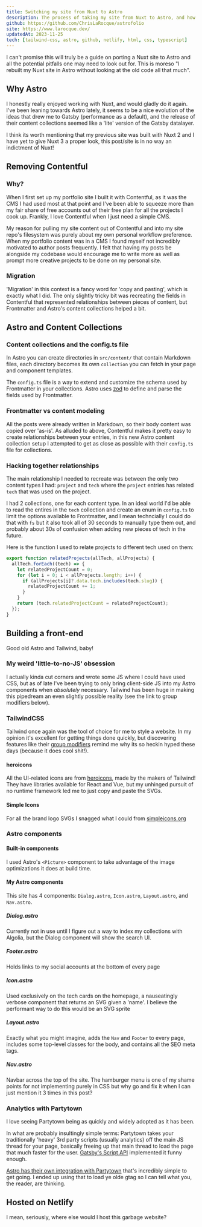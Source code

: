 ```yaml
---
title: Switching my site from Nuxt to Astro
description: The process of taking my site from Nuxt to Astro, and how content collections replaced Contentful.
github: https://github.com/ChrisLaRocque/astrofolio
site: https://www.larocque.dev/
updatedAt: 2023-11-25
tech: [tailwind-css, astro, github, netlify, html, css, typescript]
---
```


I can't promise this will truly be a guide on porting a Nuxt site to Astro and all the potential pitfalls one may need to look out for. This is moreso "I rebuilt my Nuxt site in Astro without looking at the old code all that much".

## Why Astro

I honestly really enjoyed working with Nuxt, and would gladly do it again. I've been leaning towards Astro lately, it seems to be a nice evolution of the ideas that drew me to Gatsby (performance as a default), and the release of their content collections seemed like a 'lite' version of the Gatsby datalayer.

I think its worth mentioning that my previous site was built with Nuxt 2 and I have yet to give Nuxt 3 a proper look, this post/site is in no way an indictment of Nuxt!

## Removing Contentful

### Why?

When I first set up my portfolio site I built it with Contentful, as it was the CMS I had used most at that point and I've been able to squeeze more than my fair share of free accounts out of their free plan for all the projects I cook up. Frankly, I love Contentful when I just need a simple CMS.

My reason for pulling my site content out of Contentful and into my site repo's filesystem was purely about my own personal workflow preference. When my portfolio content was in a CMS I found myself not incredibly motivated to author posts frequently. I felt that having my posts be alongside my codebase would encourage me to write more as well as prompt more creative projects to be done on my personal site.

### Migration

'Migration' in this context is a fancy word for 'copy and pasting', which is exactly what I did. The only slightly tricky bit was recreating the fields in Contentful that represented relationships between pieces of content, but Frontmatter and Astro's content collections helped a bit.

## Astro and Content Collections

### Content collections and the config.ts file

In Astro you can create directories in `src/content/` that contain Markdown files, each directory becomes its own `collection` you can fetch in your page and component templates.

The `config.ts` file is a way to extend and customize the schema used by Frontmatter in your collections. Astro uses [zod](https://github.com/colinhacks/zod) to define and parse the fields used by Frontmatter.

### Frontmatter vs content modeling

All the posts were already written in Markdown, so their body content was copied over 'as-is'. As alluded to above, Contentful makes it pretty easy to create relationships between your entries, in this new Astro content collection setup I attempted to get as close as possible with their `config.ts` file for collections.

### Hacking together relationships

The main relationship I needed to recreate was between the only two content types I had: `project` and `tech` where the `project` entries has related `tech` that was used on the project.

I had 2 collections, one for each content type. In an ideal world I'd be able to read the entires in the `tech` collection and create an enum in `config.ts` to limit the options available to Frontmatter, and I mean techncially I could do that with `fs` but it also took all of 30 seconds to manually type them out, and probably about 30s of confusion when adding new pieces of tech in the future.

Here is the function I used to relate projects to different tech used on them:

```typescript
export function relatedProjects(allTech, allProjects) {
  allTech.forEach((tech) => {
    let relatedProjectCount = 0;
    for (let i = 0; i < allProjects.length; i++) {
      if (allProjects[i]?.data.tech.includes(tech.slug)) {
        relatedProjectCount += 1;
      }
    }
    return (tech.relatedProjectCount = relatedProjectCount);
  });
}
```

## Building a front-end

Good old Astro and Tailwind, baby!

### My weird 'little-to-no-JS' obsession

I actually kinda cut corners and wrote some JS where I could have used CSS, but as of late I've been trying to only bring client-side JS into my Astro components when _absolutely_ necessary. Tailwind has been huge in making this pipedream an even slightly possible reality (see the link to group modifiers below).

### TailwindCSS

Tailwind once again was the tool of choice for me to style a website. In my opinion it's excellent for getting things done quickly, but discovering features like their [group modifiers](https://tailwindcss.com/docs/hover-focus-and-other-states#styling-based-on-parent-state) remind me why its so heckin hyped these days (because it does cool shit!).

#### heroicons

All the UI-related icons are from [heroicons](https://heroicons.com/), made by the makers of Tailwind! They have libraries available for React and Vue, but my unhinged pursuit of no runtime framework led me to just copy and paste the SVGs.

#### Simple Icons

For all the brand logo SVGs I snagged what I could from [simpleicons.org](https://simpleicons.org/)

### Astro components

#### Built-in components

I used Astro's `<Picture>` component to take advantage of the image optimizations it does at build time.

#### My Astro components

This site has 4 components: `Dialog.astro`, `Icon.astro`, `Layout.astro`, and `Nav.astro`.

##### Dialog.astro

Currently not in use until I figure out a way to index my collections with Algolia, but the Dialog component will show the search UI.

##### Footer.astro

Holds links to my social accounts at the bottom of every page

##### Icon.astro

Used exclusively on the tech cards on the homepage, a nauseatingly verbose component that returns an SVG given a 'name'. I believe the performant way to do this would be an SVG sprite

##### Layout.astro

Exactly what you might imagine, adds the `Nav` and `Footer` to every page, includes some top-level classes for the body, and contains all the SEO meta tags.

##### Nav.astro

Navbar across the top of the site. The hamburger menu is one of my shame points for not implementing purely in CSS but why go and fix it when I can just mention it 3 times in this post?

### Analytics with Partytown

I love seeing Partytown being as quickly and widely adopted as it has been.

In what are probably insultingly simple terms: Partytown takes your traditionally 'heavy' 3rd party scripts (usually analytics) off the main JS thread for your page, basically freeing up that main thread to load the page that much faster for the user. [Gatsby's Script API](https://www.gatsbyjs.com/docs/reference/built-in-components/gatsby-script/) implemented it funny enough.

[Astro has their own integration with Partytown](https://docs.astro.build/en/guides/integrations-guide/partytown/) that's incredibly simple to get going. I ended up using that to load ye olde gtag so I can tell what you, the reader, are thinking.

## Hosted on Netlify

I mean, seriously, where else would I host this garbage website?
